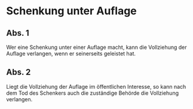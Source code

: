 # Schenkung unter Auflage



## Abs. 1

 Wer eine Schenkung unter einer Auflage macht, kann die Vollziehung der Auflage verlangen, wenn er seinerseits geleistet hat.

## Abs. 2

 Liegt die Vollziehung der Auflage im öffentlichen Interesse, so kann nach dem Tod des Schenkers auch die zuständige Behörde die Vollziehung verlangen. 

